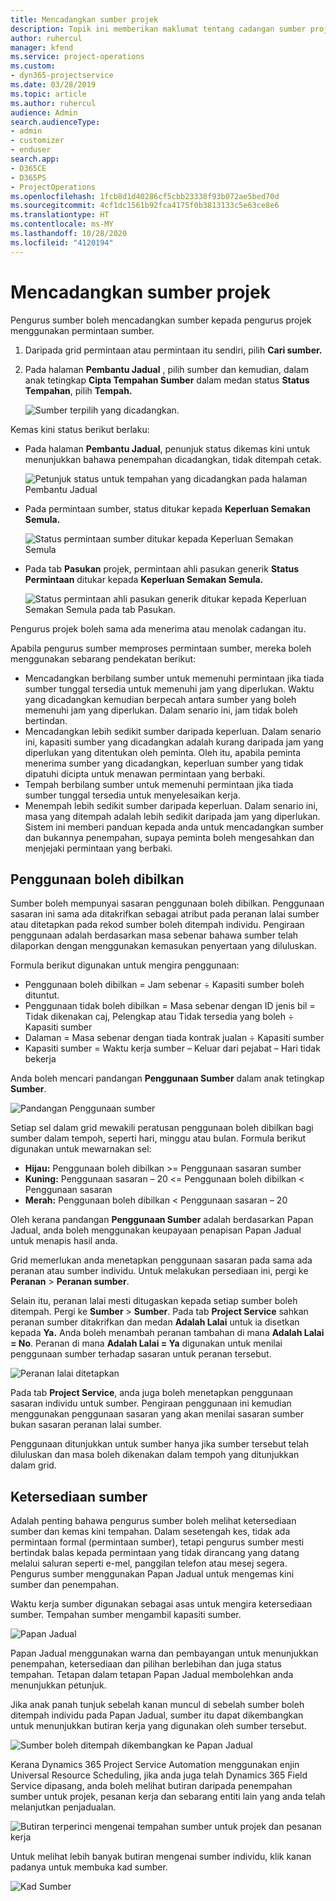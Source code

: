 ```yaml
---
title: Mencadangkan sumber projek
description: Topik ini memberikan maklumat tentang cadangan sumber projek.
author: ruhercul
manager: kfend
ms.service: project-operations
ms.custom:
- dyn365-projectservice
ms.date: 03/28/2019
ms.topic: article
ms.author: ruhercul
audience: Admin
search.audienceType:
- admin
- customizer
- enduser
search.app:
- D365CE
- D365PS
- ProjectOperations
ms.openlocfilehash: 1fcb8d1d40286cf5cbb23338f93b072ae5bed70d
ms.sourcegitcommit: 4cf1dc1561b92fca4175f0b3813133c5e63ce8e6
ms.translationtype: HT
ms.contentlocale: ms-MY
ms.lasthandoff: 10/28/2020
ms.locfileid: "4120194"
---
```

# <a name="propose-project-resources"></a>Mencadangkan sumber projek

Pengurus sumber boleh mencadangkan sumber kepada pengurus projek menggunakan permintaan sumber.

1. Daripada grid permintaan atau permintaan itu sendiri, pilih **Cari sumber.**
2. Pada halaman **Pembantu Jadual** , pilih sumber dan kemudian, dalam anak tetingkap **Cipta Tempahan Sumber** dalam medan status **Status Tempahan**, pilih **Tempah.**

    ![Sumber terpilih yang dicadangkan.](media/Resource-Management-image62.png)

Kemas kini status berikut berlaku:

- Pada halaman **Pembantu Jadual**, penunjuk status dikemas kini untuk menunjukkan bahawa penempahan dicadangkan, tidak ditempah cetak.

    ![Petunjuk status untuk tempahan yang dicadangkan pada halaman Pembantu Jadual](media/Resource-Management-image63.png)

- Pada permintaan sumber, status ditukar kepada **Keperluan Semakan Semula.**

    ![Status permintaan sumber ditukar kepada Keperluan Semakan Semula](media/Resource-Management-image64.png)

- Pada tab **Pasukan** projek, permintaan ahli pasukan generik **Status Permintaan** ditukar kepada **Keperluan Semakan Semula.**

    ![Status permintaan ahli pasukan generik ditukar kepada Keperluan Semakan Semula pada tab Pasukan.](media/Resource-Management-image48.png)

Pengurus projek boleh sama ada menerima atau menolak cadangan itu.

Apabila pengurus sumber memproses permintaan sumber, mereka boleh menggunakan sebarang pendekatan berikut:

- Mencadangkan berbilang sumber untuk memenuhi permintaan jika tiada sumber tunggal tersedia untuk memenuhi jam yang diperlukan. Waktu yang dicadangkan kemudian berpecah antara sumber yang boleh memenuhi jam yang diperlukan. Dalam senario ini, jam tidak boleh bertindan.
- Mencadangkan lebih sedikit sumber daripada keperluan. Dalam senario ini, kapasiti sumber yang dicadangkan adalah kurang daripada jam yang diperlukan yang ditentukan oleh peminta. Oleh itu, apabila peminta menerima sumber yang dicadangkan, keperluan sumber yang tidak dipatuhi dicipta untuk menawan permintaan yang berbaki.
- Tempah berbilang sumber untuk memenuhi permintaan jika tiada sumber tunggal tersedia untuk menyelesaikan kerja.
- Menempah lebih sedikit sumber daripada keperluan. Dalam senario ini, masa yang ditempah adalah lebih sedikit daripada jam yang diperlukan. Sistem ini memberi panduan kepada anda untuk mencadangkan sumber dan bukannya penempahan, supaya peminta boleh mengesahkan dan menjejaki permintaan yang berbaki.

## <a name="billable-utilization"></a>Penggunaan boleh dibilkan

Sumber boleh mempunyai sasaran penggunaan boleh dibilkan. Penggunaan sasaran ini sama ada ditakrifkan sebagai atribut pada peranan lalai sumber atau ditetapkan pada rekod sumber boleh ditempah individu. Pengiraan penggunaan adalah berdasarkan masa sebenar bahawa sumber telah dilaporkan dengan menggunakan kemasukan penyertaan yang diluluskan.

Formula berikut digunakan untuk mengira penggunaan:

- Penggunaan boleh dibilkan = Jam sebenar ÷ Kapasiti sumber boleh dituntut.
- Penggunaan tidak boleh dibilkan = Masa sebenar dengan ID jenis bil = Tidak dikenakan caj, Pelengkap atau Tidak tersedia yang boleh ÷ Kapasiti sumber
- Dalaman = Masa sebenar dengan tiada kontrak jualan ÷ Kapasiti sumber
- Kapasiti sumber = Waktu kerja sumber – Keluar dari pejabat – Hari tidak bekerja

Anda boleh mencari pandangan **Penggunaan Sumber** dalam anak tetingkap **Sumber**.

![Pandangan Penggunaan sumber](media/Resource-Management-image65.png)

Setiap sel dalam grid mewakili peratusan penggunaan boleh dibilkan bagi sumber dalam tempoh, seperti hari, minggu atau bulan. Formula berikut digunakan untuk mewarnakan sel:

- **Hijau:** Penggunaan boleh dibilkan \>= Penggunaan sasaran sumber
- **Kuning:** Penggunaan sasaran – 20 \<= Penggunaan boleh dibilkan \< Penggunaan sasaran
- **Merah:** Penggunaan boleh dibilkan \< Penggunaan sasaran – 20

Oleh kerana pandangan **Penggunaan Sumber** adalah berdasarkan Papan Jadual, anda boleh menggunakan keupayaan penapisan Papan Jadual untuk menapis hasil anda.

Grid memerlukan anda menetapkan penggunaan sasaran pada sama ada peranan atau sumber individu. Untuk melakukan persediaan ini, pergi ke **Peranan** \> **Peranan sumber**.

Selain itu, peranan lalai mesti ditugaskan kepada setiap sumber boleh ditempah. Pergi ke **Sumber** \> **Sumber**. Pada tab **Project Service** sahkan peranan sumber ditakrifkan dan medan **Adalah Lalai** untuk ia disetkan kepada **Ya.** Anda boleh menambah peranan tambahan di mana **Adalah Lalai = No**. Peranan di mana **Adalah Lalai = Ya** digunakan untuk menilai penggunaan sumber terhadap sasaran untuk peranan tersebut.

![Peranan lalai ditetapkan](media/Resource-Management-image67.png)

Pada tab **Project Service**, anda juga boleh menetapkan penggunaan sasaran individu untuk sumber. Pengiraan penggunaan ini kemudian menggunakan penggunaan sasaran yang akan menilai sasaran sumber bukan sasaran peranan lalai sumber.

Penggunaan ditunjukkan untuk sumber hanya jika sumber tersebut telah diluluskan dan masa boleh dikenakan dalam tempoh yang ditunjukkan dalam grid.

## <a name="resource-availability"></a>Ketersediaan sumber

Adalah penting bahawa pengurus sumber boleh melihat ketersediaan sumber dan kemas kini tempahan. Dalam sesetengah kes, tidak ada permintaan formal (permintaan sumber), tetapi pengurus sumber mesti bertindak balas kepada permintaan yang tidak dirancang yang datang melalui saluran seperti e-mel, panggilan telefon atau mesej segera. Pengurus sumber menggunakan Papan Jadual untuk mengemas kini sumber dan penempahan.

Waktu kerja sumber digunakan sebagai asas untuk mengira ketersediaan sumber. Tempahan sumber mengambil kapasiti sumber.

![Papan Jadual](media/Resource-Management-image68.png)

Papan Jadual menggunakan warna dan pembayangan untuk menunjukkan penempahan, ketersediaan dan pilihan berlebihan dan juga status tempahan. Tetapan dalam tetapan Papan Jadual membolehkan anda menunjukkan petunjuk.

Jika anak panah tunjuk sebelah kanan muncul di sebelah sumber boleh ditempah individu pada Papan Jadual, sumber itu dapat dikembangkan untuk menunjukkan butiran kerja yang digunakan oleh sumber tersebut.

![Sumber boleh ditempah dikembangkan ke Papan Jadual](media/Resource-Management-image69.png)

Kerana Dynamics 365 Project Service Automation menggunakan enjin Universal Resource Scheduling, jika anda juga telah Dynamics 365 Field Service dipasang, anda boleh melihat butiran daripada penempahan sumber untuk projek, pesanan kerja dan sebarang entiti lain yang anda telah melanjutkan penjadualan.

![Butiran terperinci mengenai tempahan sumber untuk projek dan pesanan kerja](media/Resource-Management-image70.png)

Untuk melihat lebih banyak butiran mengenai sumber individu, klik kanan padanya untuk membuka kad sumber.

![Kad Sumber](media/Resource-Management-image71.png)

